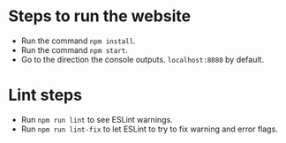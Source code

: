 # Steps to run the website

- Run the command `npm install`.
- Run the command `npm start`.
- Go to the direction the console outputs. `localhost:8080` by default.

# Lint steps

- Run `npm run lint` to see ESLint warnings.
- Run `npm run lint-fix` to let ESLint to try to fix warning and error flags.
